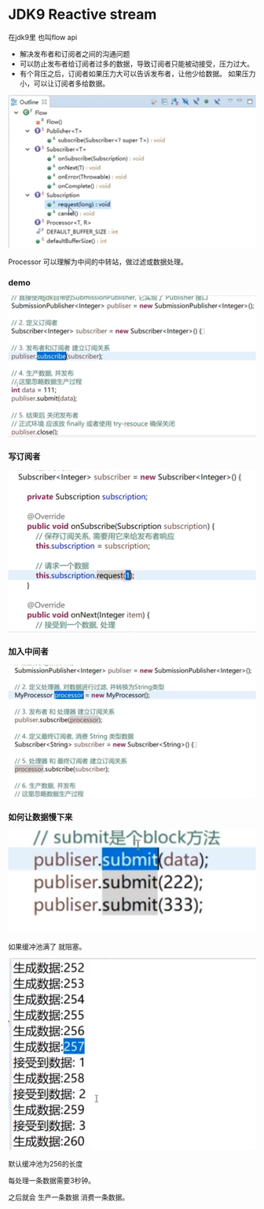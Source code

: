 # JDK9 Reactive stream

在jdk9里 也叫flow api

* 解决发布者和订阅者之间的沟通问题
* 可以防止发布者给订阅者过多的数据，导致订阅者只能被动接受，压力过大。
* 有个背压之后，订阅者如果压力大可以告诉发布者，让他少给数据。 如果压力小，可以让订阅者多给数据。

![](../.gitbook/assets/image%20%28362%29.png)

Processor 可以理解为中间的中转站，做过滤或数据处理。



### demo

![](../.gitbook/assets/image%20%28363%29.png)

### 写订阅者

![](../.gitbook/assets/image%20%28357%29.png)

### 加入中间者

![](../.gitbook/assets/image%20%28361%29.png)

### 如何让数据慢下来

![](../.gitbook/assets/image%20%28355%29.png)

如果缓冲池满了 就阻塞。

![](../.gitbook/assets/image%20%28356%29.png)

默认缓冲池为256的长度

每处理一条数据需要3秒钟。

之后就会 生产一条数据  消费一条数据。

